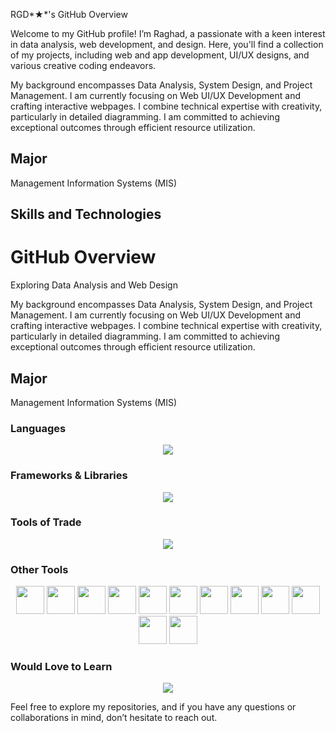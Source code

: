 
 RGD*★*'s GitHub Overview

Welcome to my GitHub profile! I’m Raghad, a passionate with a keen interest in data analysis, web development, and design. Here, you'll find a collection of my projects, including web and app development, UI/UX designs, and various creative coding endeavors.

My background encompasses Data Analysis, System Design, and Project Management. I am currently focusing on Web UI/UX Development and crafting interactive webpages. I combine technical expertise with creativity, particularly in detailed diagramming. I am committed to achieving exceptional outcomes through efficient resource utilization.

## Major
Management Information Systems (MIS)

## Skills and Technologies

# GitHub Overview

Exploring Data Analysis and Web Design

My background encompasses Data Analysis, System Design, and Project Management. I am currently focusing on Web UI/UX Development and crafting interactive webpages. I combine technical expertise with creativity, particularly in detailed diagramming. I am committed to achieving exceptional outcomes through efficient resource utilization.

## Major
Management Information Systems (MIS)

### Languages
<div align="center">
  <a href="https://skillicons.dev">
    <img src="https://skillicons.dev/icons?i=bash,python,java,cpp,c,html,css,javascript,typescript,solidity,powershell,octave,matlab,r,lua,md&perline=8" />
  </a>
</div>

### Frameworks & Libraries
<div align="center">
  <a href="https://skillicons.dev">
    <img src="https://skillicons.dev/icons?i=react,next,django,express,tailwind,bootstrap,nodejs,jest,firebase,vite,tensorflow,pytorch&perline=6" />
  </a>
</div>

### Tools of Trade
<div align="center">
  <a href="https://skillicons.dev">
    <img src="https://skillicons.dev/icons?i=git,mongodb,mysql,sqlite,postgresql,vite,webpack,postman,regex,remix&perline=8" />
  </a>  
</div>

### Other Tools
<div align="center">
  <img src='https://github.com/marwin1991/profile-technology-icons/assets/136815194/7e9599e9-0570-4bb6-b17f-676ed589912f' width=45></img>
  <img src='https://user-images.githubusercontent.com/25181517/121401671-49102800-c959-11eb-9f6f-74d49a5e1774.png' width=45></img>
  <img src='https://upload.wikimedia.org/wikipedia/commons/thumb/2/2b/Kali-dragon-icon.svg/512px-Kali-dragon-icon.svg.png' width=45></img>
  <img src='https://encrypted-tbn0.gstatic.com/images?q=tbn:ANd9GcQhbH-UpHQMdmoB1pVQ9L7jH88u6H15isaxQQ&usqp=CAU' width=45></img>
  <img src='https://www.kali.org/tools/metasploit-framework/images/metasploit-framework-logo.svg' width=45></img>
  <img src='https://www.kali.org/tools/burpsuite/images/burpsuite-logo.svg' width=45></img>
  <img src='https://www.kali.org/tools/aircrack-ng/images/aircrack-ng-logo.svg' width=45></img>
  <img src='https://www.kali.org/tools/wireshark/images/wireshark-logo.svg' width=45></img>
  <img src='https://www.kali.org/tools/hashcat/images/hashcat-logo.svg' width=45></img>
  <img src='https://www.kali.org/tools/bettercap/images/bettercap-logo.svg' width=45></img>
  <img src='https://www.kali.org/tools/netcat/images/netcat-logo.svg' width=45></img>
  <img src='https://www.kali.org/tools/sqlmap/images/sqlmap-logo.svg' width=45></img>
</div>

### Would Love to Learn
<div align="center">
  <a href="https://skillicons.dev">
    <img src="https://skillicons.dev/icons?i=kubernetes,docker,aws,gcp,azure,rust,ruby,prisma,redis,supabase&perline=8" />
  </a>
</div>


Feel free to explore my repositories, and if you have any questions or collaborations in mind, don’t hesitate to reach out.


